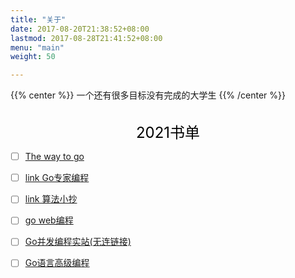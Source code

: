 ```yaml
---
title: "关于"
date: 2017-08-20T21:38:52+08:00
lastmod: 2017-08-28T21:41:52+08:00
menu: "main"
weight: 50

---
```


{{% center %}}
一个还有很多目标没有完成的大学生
{{% /center %}}
<br/><br/>

<center><font color=black size=5>2021书单</font></center>

* [ ] [The way to go]( https://learnku.com/docs/the-way-to-go/preface/3561)
* [ ] [link Go专家编程](https://www.bookstack.cn/read/GoExpertProgramming/README.md)
* [ ] [link 算法小抄 ](https://labuladong.gitee.io/algo/)
* [ ] [go web编程](https://www.kancloud.cn/kancloud/web-application-with-golang/44105)
* [ ] [Go并发编程实站(无连链接)]()
* [ ] [Go语言高级编程](https://chai2010.cn/advanced-go-programming-book/)

